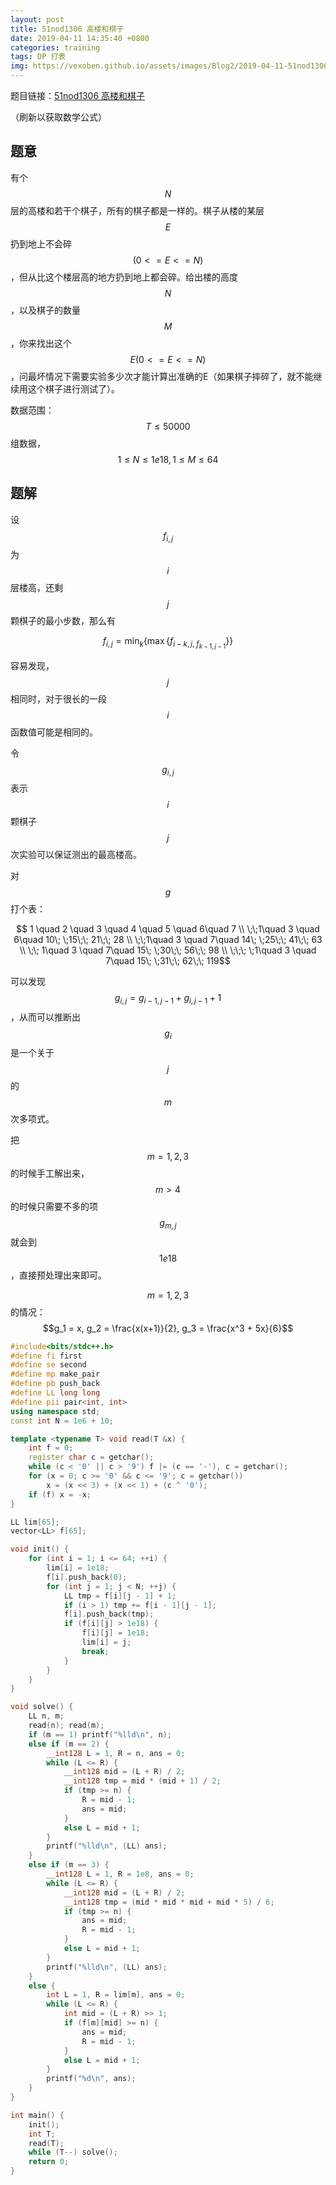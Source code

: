 ```yaml
---
layout: post
title: 51nod1306 高楼和棋子
date: 2019-04-11 14:35:40 +0800
categories: training
tags: DP 打表
img: https://vexoben.github.io/assets/images/Blog2/2019-04-11-51nod1306-高楼和棋子.png
---
```


题目链接：[51nod1306 高楼和棋子][100]

（刷新以获取数学公式）

## **题意**

有个$$N$$层的高楼和若干个棋子，所有的棋子都是一样的。棋子从楼的某层$$E$$扔到地上不会碎$$(0 <= E <= N)$$，但从比这个楼层高的地方扔到地上都会碎。给出楼的高度$$N$$，以及棋子的数量$$M$$，你来找出这个$$E(0 <= E <= N)$$，问最坏情况下需要实验多少次才能计算出准确的E（如果棋子摔碎了，就不能继续用这个棋子进行测试了）。

数据范围：$$T≤50000$$组数据，$$1≤N≤1e18,1≤M≤64$$

## **题解**

设$$f_{i,j}​$$为$$i​$$层楼高，还剩$$j​$$颗棋子的最小步数，那么有

$$f_{i,j} = \min_k \{ \max\{ f_{i-k,j , \; f_{k-1,j-1}} \} \}​$$

容易发现，$$j$$相同时，对于很长的一段$$i$$函数值可能是相同的。

令$$g_{i,j}​$$表示$$i​$$颗棋子$$j​$$次实验可以保证测出的最高楼高。

对$$g​$$打个表：

$$ 1 \quad 2 \quad 3 \quad 4 \quad 5 \quad 6\quad 7 \\ \;\;1\quad 3 \quad 6\quad 10\; \;15\;\; 21\;\; 28 \\ \;\;1\quad 3 \quad 7\quad 14\; \;25\;\; 41\;\; 63 \\ \;\; 1\quad 3 \quad 7\quad 15\; \;30\;\; 56\;\; 98 \\ \;\;\; \;1\quad 3 \quad 7\quad 15\; \;31\;\; 62\;\; 119​$$

可以发现$$g_{i,j} = g_{i-1,j-1} + g_{i,j-1} + 1​$$，从而可以推断出$$g_i​$$是一个关于$$j​$$的$$m​$$次多项式。

把$$m=1,2,3​$$的时候手工解出来，$$m>4​$$的时候只需要不多的项$$g_{m,j}​$$就会到$$1e18​$$，直接预处理出来即可。

$$m=1,2,3$$的情况：$$g_1 = x, g_2 = \frac{x(x+1)}{2}, g_3 = \frac{x^3 + 5x}{6}$$

```cpp
#include<bits/stdc++.h>
#define fi first
#define se second
#define mp make_pair
#define pb push_back
#define LL long long
#define pii pair<int, int>
using namespace std;
const int N = 1e6 + 10;

template <typename T> void read(T &x) {
	int f = 0;
	register char c = getchar();
	while (c < '0' || c > '9') f |= (c == '-'), c = getchar();
	for (x = 0; c >= '0' && c <= '9'; c = getchar())
		x = (x << 3) + (x << 1) + (c ^ '0');
	if (f) x = -x;
}

LL lim[65];
vector<LL> f[65];

void init() {
	for (int i = 1; i <= 64; ++i) {
		lim[i] = 1e18;
		f[i].push_back(0);
		for (int j = 1; j < N; ++j) {
			LL tmp = f[i][j - 1] + 1;
			if (i > 1) tmp += f[i - 1][j - 1];
			f[i].push_back(tmp);
			if (f[i][j] > 1e18) {
				f[i][j] = 1e18;
				lim[i] = j;
				break;
			}
		}
	}
}

void solve() {
	LL n, m;
	read(n); read(m);
	if (m == 1) printf("%lld\n", n);
	else if (m == 2) {
		__int128 L = 1, R = n, ans = 0;
		while (L <= R) {
			__int128 mid = (L + R) / 2;
			__int128 tmp = mid * (mid + 1) / 2;
			if (tmp >= n) {
				R = mid - 1;
				ans = mid;
			}
			else L = mid + 1;
		}
		printf("%lld\n", (LL) ans);
	}
	else if (m == 3) {
		__int128 L = 1, R = 1e8, ans = 0;
		while (L <= R) {
			__int128 mid = (L + R) / 2;
			__int128 tmp = (mid * mid * mid + mid * 5) / 6;
			if (tmp >= n) {
				ans = mid;
				R = mid - 1;	
			}
			else L = mid + 1;
		}
		printf("%lld\n", (LL) ans);
	}
	else {
		int L = 1, R = lim[m], ans = 0;
		while (L <= R) {
			int mid = (L + R) >> 1;
			if (f[m][mid] >= n) {
				ans = mid;
				R = mid - 1;	
			}
			else L = mid + 1;
		}
		printf("%d\n", ans);
	}
}

int main() {
	init();
	int T;
	read(T);
	while (T--) solve();
	return 0;
}
```



[100]:<http://www.51nod.com/Challenge/Problem.html#!#problemId=1306>